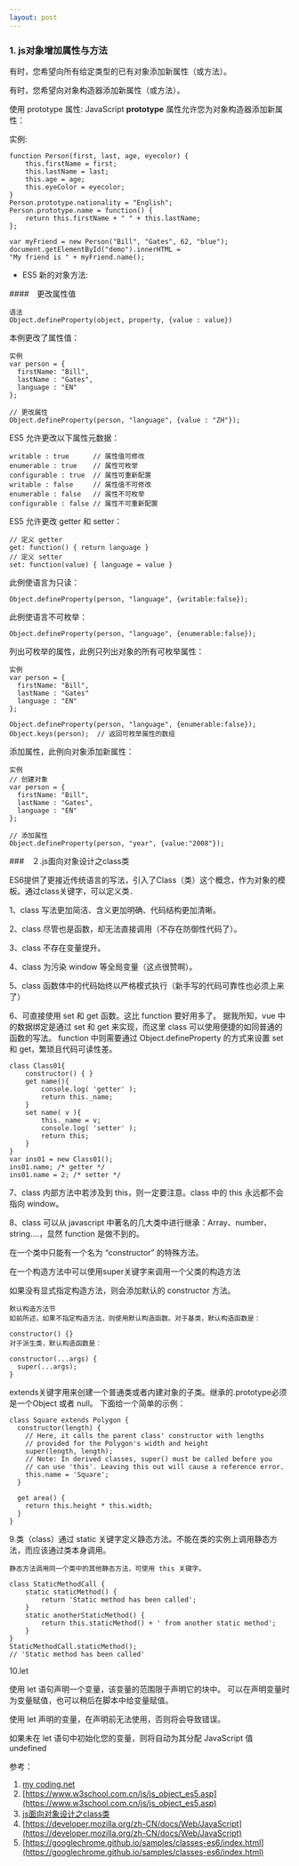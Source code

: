 ```yaml
---
layout: post
---
```


### 1. js对象增加属性与方法

有时，您希望向所有给定类型的已有对象添加新属性（或方法）。

有时，您希望向对象构造器添加新属性（或方法）。

使用 prototype 属性:
JavaScript **prototype** 属性允许您为对象构造器添加新属性：

实例:
	
	function Person(first, last, age, eyecolor) {
	    this.firstName = first;
	    this.lastName = last;
	    this.age = age;
	    this.eyeColor = eyecolor;
	}
	Person.prototype.nationality = "English";
	Person.prototype.name = function() {
	    return this.firstName + " " + this.lastName;
	};
	
	var myFriend = new Person("Bill", "Gates", 62, "blue");
	document.getElementById("demo").innerHTML =
	"My friend is " + myFriend.name(); 


+ ES5 新的对象方法:

####　更改属性值

	语法
	Object.defineProperty(object, property, {value : value})
本例更改了属性值：

	实例
	var person = {
	  firstName: "Bill",
	  lastName : "Gates",
	  language : "EN" 
	};
	
	// 更改属性
	Object.defineProperty(person, "language", {value : "ZH"});

ES5 允许更改以下属性元数据：

	writable : true      // 属性值可修改
	enumerable : true    // 属性可枚举
	configurable : true  // 属性可重新配置
	writable : false     // 属性值不可修改
	enumerable : false   // 属性不可枚举
	configurable : false // 属性不可重新配置
ES5 允许更改 getter 和 setter：

	// 定义 getter
	get: function() { return language }
	// 定义 setter
	set: function(value) { language = value }

此例使语言为只读：

	Object.defineProperty(person, "language", {writable:false});
此例使语言不可枚举：

	Object.defineProperty(person, "language", {enumerable:false});


列出可枚举的属性，此例只列出对象的所有可枚举属性：

	实例
	var person = {
	  firstName: "Bill",
	  lastName : "Gates"
	  language : "EN" 
	};
	
	Object.defineProperty(person, "language", {enumerable:false});
	Object.keys(person);  // 返回可枚举属性的数组


添加属性，此例向对象添加新属性：

	实例
	// 创建对象
	var person = {
	  firstName: "Bill",
	  lastName : "Gates",
	  language : "EN"
	};
	
	// 添加属性
	Object.defineProperty(person, "year", {value:"2008"});

###　２.js面向对象设计之class类

ES6提供了更接近传统语言的写法，引入了Class（类）这个概念，作为对象的模板。通过class关键字，可以定义类．


1、class 写法更加简洁、含义更加明确、代码结构更加清晰。

2、class 尽管也是函数，却无法直接调用（不存在防御性代码了）。

3、class 不存在变量提升。

4、class 为污染 window 等全局变量（这点很赞啊）。

5、class 函数体中的代码始终以严格模式执行（新手写的代码可靠性也必须上来了）

6、可直接使用 set 和 get 函数。这比 function 要好用多了。
据我所知，vue 中的数据绑定是通过 set 和 get 来实现，而这里 class 可以使用便捷的如同普通的函数的写法。
function 中则需要通过 Object.defineProperty 的方式来设置 set 和 get，繁琐且代码可读性差。

	class Class01{
	    constructor() { }
	    get name(){
	        console.log( 'getter' );
	        return this._name;
	    }
	    set name( v ){
	        this._name = v;
	        console.log( 'setter' );
	        return this;
	    }
	}
	var ins01 = new Class01();
	ins01.name; /* getter */
	ins01.name = 2; /* setter */

7、class 内部方法中若涉及到 this，则一定要注意。class 中的 this 永远都不会指向 window。

8、class 可以从 javascript 中著名的几大类中进行继承：Array、number、string....，显然 function 是做不到的。

在一个类中只能有一个名为 “constructor” 的特殊方法。

在一个构造方法中可以使用super关键字来调用一个父类的构造方法

如果没有显式指定构造方法，则会添加默认的 constructor 方法。

	默认构造方法节	
	如前所述，如果不指定构造方法，则使用默认构造函数。对于基类，默认构造函数是：
	
	constructor() {}
	对于派生类，默认构造函数是：
	
	constructor(...args) {
	  super(...args);
	}


extends关键字用来创建一个普通类或者内建对象的子类。继承的.prototype必须是一个Object 或者 null。
下面给一个简单的示例：

	
	class Square extends Polygon {
	  constructor(length) {
	    // Here, it calls the parent class' constructor with lengths
	    // provided for the Polygon's width and height
	    super(length, length);
	    // Note: In derived classes, super() must be called before you
	    // can use 'this'. Leaving this out will cause a reference error.
	    this.name = 'Square';
	  }
	
	  get area() {
	    return this.height * this.width;
	  }
	}

9.类（class）通过 static 关键字定义静态方法。不能在类的实例上调用静态方法，而应该通过类本身调用。

	静态方法调用同一个类中的其他静态方法，可使用 this 关键字。
	
	class StaticMethodCall {
	    static staticMethod() {
	        return 'Static method has been called';
	    }
	    static anotherStaticMethod() {
	        return this.staticMethod() + ' from another static method';
	    }
	}
	StaticMethodCall.staticMethod();
	// 'Static method has been called'

10.let

使用 let 语句声明一个变量，该变量的范围限于声明它的块中。  可以在声明变量时为变量赋值，也可以稍后在脚本中给变量赋值。  

使用 let 声明的变量，在声明前无法使用，否则将会导致错误。

如果未在 let 语句中初始化您的变量，则将自动为其分配 JavaScript 值 undefined


参考：

1. [my coding.net](http://zhwa3232.coding.me/baibingqianlan.github.io/)
2. [https://www.w3school.com.cn/js/js_object_es5.asp](https://www.w3school.com.cn/js/js_object_es5.asp)
3. [js面向对象设计之class类](https://www.cnblogs.com/ndos/p/8127597.html)
4. [https://developer.mozilla.org/zh-CN/docs/Web/JavaScript](https://developer.mozilla.org/zh-CN/docs/Web/JavaScript)
4. [https://googlechrome.github.io/samples/classes-es6/index.html](https://googlechrome.github.io/samples/classes-es6/index.html)

